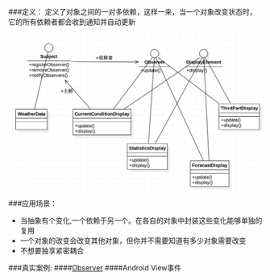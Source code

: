 ###定义：
定义了对象之间的一对多依赖，这样一来，当一个对象改变状态时，它的所有依赖者都会收到通知并自动更新
![](./uml.png)
###应用场景：
* 当抽象有个变化,一个依赖于另一个。在各自的对象中封装这些变化能够单独的复用
* 一个对象的改变会改变其他对象，但你并不需要知道有多少对象需要改变
* 不想要独享紧密耦合

###真实案例:
####[Observer](http://docs.oracle.com/javase/8/docs/api/java/util/Observer.html)
####Android View事件